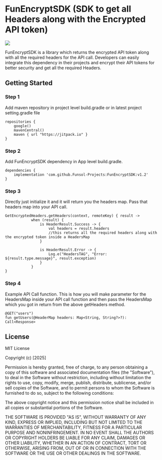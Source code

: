 # FunEncryptSDK (SDK to get all Headers along with the Encrypted API token)

[![](https://jitpack.io/v/Funsol-Projects/FunEncryptSDK.svg)](https://jitpack.io/#Funsol-Projects/FunEncryptSDK)

FunEncryptSDK is a library which returns the encrypted API token along with all the required headers for the API call. Developers can easily integrate this dependency in their projects and encrypt their API tokens for better security and get all the required Headers.

## Getting Started

### Step 1

Add maven repository in project level build.gradle or in latest project setting.gradle file

    repositories {
        google()
        mavenCentral()
        maven { url "https://jitpack.io" }
    }
 
### Step 2

Add FunEncryptSDK dependency in App level build.gradle.

    dependencies {
        implementation 'com.github.Funsol-Projects:FunEncryptSDK:v1.2'
    }

### Step 3

Directly just initialize it and it will return you the headers map. Pass that headers map into your API call.

    GetEncryptedHeaders.getHeaders(context, remoteKey) { result ->
                when (result) {
                    is HeaderResult.Success -> {
                        val headers = result.headers
                        //this returns all the required headers along with the encrypted token inside a HeadersMap
                    }

                    is HeaderResult.Error -> {
                        Log.e("HeadersTAG", "Error: ${result.type.message}", result.exception)
                    }
                }
    } 

### Step 4

Example API Call function. This is how you will make parameter for the HeadersMap inside your API call function and then pass the HeadersMap which you got in return from the above getHeaders method.

    @GET("users")
    fun getUsers(@HeaderMap headers: Map<String, String?>?): Call<Response>

## License

MIT License

Copyright (c) [2025]

Permission is hereby granted, free of charge, to any person obtaining a copy of this software and associated documentation files (the "Software"), to deal in the Software without restriction, including without limitation the rights to use, copy, modify, merge, publish, distribute, sublicense, and/or sell copies of the Software, and to permit persons to whom the Software is furnished to do so, subject to the following conditions:

The above copyright notice and this permission notice shall be included in all copies or substantial portions of the Software.

THE SOFTWARE IS PROVIDED "AS IS", WITHOUT WARRANTY OF ANY KIND, EXPRESS OR IMPLIED, INCLUDING BUT NOT LIMITED TO THE WARRANTIES OF MERCHANTABILITY, FITNESS FOR A PARTICULAR PURPOSE AND NONINFRINGEMENT. IN NO EVENT SHALL THE AUTHORS OR COPYRIGHT HOLDERS BE LIABLE FOR ANY CLAIM, DAMAGES OR OTHER LIABILITY, WHETHER IN AN ACTION OF CONTRACT, TORT OR OTHERWISE, ARISING FROM, OUT OF OR IN CONNECTION WITH THE SOFTWARE OR THE USE OR OTHER DEALINGS IN THE SOFTWARE.


